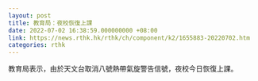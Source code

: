 ```yaml
---
layout: post
title: 教育局：夜校恢復上課
date: 2022-07-02 16:38:59.000000000 +08:00
link: https://news.rthk.hk/rthk/ch/component/k2/1655883-20220702.htm
categories: rthk
---
```


教育局表示，由於天文台取消八號熱帶氣旋警告信號，夜校今日恢復上課。
